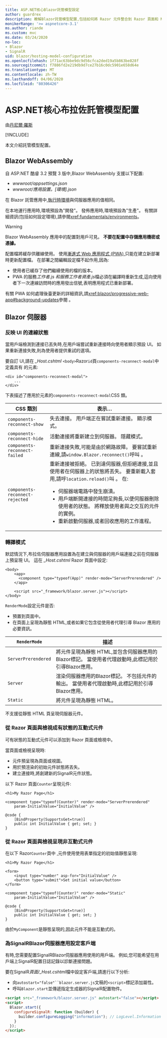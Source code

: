 ```yaml
---
title: ASP.NET核心Blazor託管模型設定
author: guardrex
description: 瞭解Blazor託管模型配置,包括如何將 Razor 元件整合到 Razor 頁面和 MVC 應用中。
monikerRange: '>= aspnetcore-3.1'
ms.author: riande
ms.custom: mvc
ms.date: 03/24/2020
no-loc:
- Blazor
- SignalR
uid: blazor/hosting-model-configuration
ms.openlocfilehash: 1f71ac63bbe9dc9d56cfca2ded19a5b863be828f
ms.sourcegitcommit: f7886fd2e219db9d7ce27b16c0dc5901e658d64e
ms.translationtype: MT
ms.contentlocale: zh-TW
ms.lasthandoff: 04/06/2020
ms.locfileid: "80306426"
---
```

# <a name="aspnet-core-blazor-hosting-model-configuration"></a>ASP.NET核心布拉佐託管模型配置

由[丹尼爾·羅斯](https://github.com/danroth27)

[!INCLUDE[](~/includes/blazorwasm-preview-notice.md)]

本文介紹託管模型配置。

## <a name="blazor-webassembly"></a>Blazor WebAssembly

自 ASP.NET 酷睿 3.2 預覽 3 版中,Blazor WebAssembly 支援以下配置:

* *wwwroot/appsettings.json*
* *wwwroot/應用設置。[環境].json*

在 Blazor 託管應用中,[執行時環境](xref:fundamentals/environments)與伺服器應用的值相同。

在本地運行應用時,環境預設為"開發"。 發佈應用時,環境預設為"生產"。 有關詳細資訊(包括如何設定環境),請參閱<xref:fundamentals/environments>。

> [!WARNING]
> Blazor WebAssembly 應用中的配置對用戶可見。 **不要在配置中存儲應用機密或憑據。**

配置檔將緩存供離線使用。 使用[漸進式 Web 應用程式 (PWA),](xref:blazor/progressive-web-app)只能在建立新部署時更新配置檔。 在部署之間編輯設定檔不起作用,因為:

* 使用者已緩存了他們繼續使用的檔的版本。
* PWA 的服務*工作者.js* *和服務工作者資產.js*檔必須在編譯時重新生成,這向使用者下一次連線訪問時的應用發出信號,表明應用程式已重新部署。

有關 PWA 如何處理後臺更新的詳細資訊,請<xref:blazor/progressive-web-app#background-updates>參閱 。

## <a name="blazor-server"></a>Blazor 伺服器

### <a name="reflect-the-connection-state-in-the-ui"></a>反映 UI 的連線狀態

當用戶端檢測到連接已丟失時,在用戶端嘗試重新連接時向使用者顯示預設 UI。 如果重新連接失敗,則為使用者提供重試的選項。

要自訂 UI,請在 *_Host.cshtml* `<body>`Razor`id`頁`components-reconnect-modal`中定義具有 的元素:

```cshtml
<div id="components-reconnect-modal">
    ...
</div>
```

下表描述了應用於元素的`components-reconnect-modal`CSS 類。

| CSS 類別                       | 表示&hellip; |
| ------------------------------- | ----------------- |
| `components-reconnect-show`     | 失去連接。 用戶端正在嘗試重新連接。 顯示模式。 |
| `components-reconnect-hide`     | 活動連接將重新建立到伺服器。 隱藏模式。 |
| `components-reconnect-failed`   | 重新連接失敗,可能是由於網路故障。 要嘗試重新連線,請`window.Blazor.reconnect()`呼叫 。 |
| `components-reconnect-rejected` | 重新連接被拒絕。 已到達伺服器,但拒絕連接,並且使用者在伺服器上的狀態將丟失。 要重新載入套用,請呼`location.reload()`叫 。 在:<ul><li>伺服器端電路中發生崩潰。</li><li>用戶端斷開連接的時間足夠長,以便伺服器刪除使用者的狀態。 將釋放使用者與之交互的元件的實例。</li><li>重新啟動伺服器,或者回收應用的工作進程。</li></ul> |

### <a name="render-mode"></a>轉譯模式

默認情況下,布拉佐伺服器應用設置為在建立與伺服器的用戶端連接之前在伺服器上預呈現 UI。 這在 *_Host.cshtml* Razor 頁面中設定:

```cshtml
<body>
    <app>
      <component type="typeof(App)" render-mode="ServerPrerendered" />
    </app>

    <script src="_framework/blazor.server.js"></script>
</body>
```

`RenderMode`設定元件是否:

* 預置到頁面中。
* 在頁面上呈現為靜態 HTML,或者如果它包含從使用者代理引導 Blazor 應用的必要資訊。

| `RenderMode`        | 描述 |
| ------------------- | ----------- |
| `ServerPrerendered` | 將元件呈現為靜態 HTML,並包含伺服器應用的Blazor標記。 當使用者代理啟動時,此標記用於引導Blazor應用。 |
| `Server`            | 渲染伺服器應用的Blazor標記。 不包括元件的輸出。 當使用者代理啟動時,此標記用於引導Blazor應用。 |
| `Static`            | 將元件呈現為靜態 HTML。 |

不支援從靜態 HTML 頁呈現伺服器元件。

### <a name="render-stateful-interactive-components-from-razor-pages-and-views"></a>從 Razor 頁面與檢視成有狀態的互動式元件

可有狀態的互動式元件可以添加到 Razor 頁面或檢視中。

當頁面或檢視呈現時:

* 元件預呈現為頁面或視圖。
* 用於預渲染的初始元件狀態將丟失。
* 建立連接時,將創建新的SignalR元件狀態。

以下 Razor 頁面`Counter`呈現元件:

```cshtml
<h1>My Razor Page</h1>

<component type="typeof(Counter)" render-mode="ServerPrerendered" 
    param-InitialValue="InitialValue" />

@code {
    [BindProperty(SupportsGet=true)]
    public int InitialValue { get; set; }
}
```

### <a name="render-noninteractive-components-from-razor-pages-and-views"></a>從 Razor 頁面與檢視呈現非互動式元件

在以下 Razor`Counter`頁中 ,元件使用使用表單指定的初始值靜態呈現:

```cshtml
<h1>My Razor Page</h1>

<form>
    <input type="number" asp-for="InitialValue" />
    <button type="submit">Set initial value</button>
</form>

<component type="typeof(Counter)" render-mode="Static" 
    param-InitialValue="InitialValue" />

@code {
    [BindProperty(SupportsGet=true)]
    public int InitialValue { get; set; }
}
```

由於`MyComponent`是靜態呈現的,因此元件不能是互動式的。

### <a name="configure-the-opno-locsignalr-client-for-opno-locblazor-server-apps"></a>為SignalRBlazor伺服器應用設定客戶端

有時,您需要配置SignalRBlazor伺服器應用使用的用戶端。 例如,您可能希望在用戶端上SignalR配置日誌記錄以診斷連接問題。

要在SignalR*頁面/_Host.cshtml*檔中設定客戶端,請進行以下分析:

* 向`autostart="false"``blazor.server.js`文稿的`<script>`標記添加屬性。
* 呼叫`Blazor.start`並傳遞指定生成器的SignalR配置物件。

```html
<script src="_framework/blazor.server.js" autostart="false"></script>
<script>
  Blazor.start({
    configureSignalR: function (builder) {
      builder.configureLogging("information"); // LogLevel.Information
    }
  });
</script>
```
